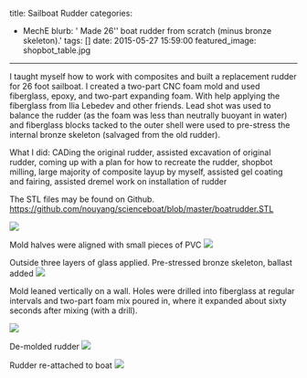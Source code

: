 title: Sailboat Rudder
categories:
  - MechE 
blurb: ' Made 26'' boat rudder from scratch (minus bronze skeleton).'
tags: []
date: 2015-05-27 15:59:00
featured_image: shopbot_table.jpg
---


I taught myself how to work with composites and built a replacement rudder for 26 foot sailboat. I created a two-part CNC foam mold and used fiberglass, epoxy, and two-part expanding foam. With help applying the fiberglass from Ilia Lebedev and other friends. Lead shot was used to balance the rudder (as the foam was less than neutrally buoyant in water) and fiberglass blocks tacked to the outer shell were used to pre-stress the internal bronze skeleton (salvaged from the old rudder).

What I did: CADing the original rudder, assisted excavation of original rudder, coming up with a plan for how to recreate the rudder, shopbot milling, large majority of composite layup by myself, assisted gel coating and fairing, assisted dremel work on installation of rudder

The STL files may be found on Github.
https://github.com/nouyang/scienceboat/blob/master/boatrudder.STL

![](shopbot_table.jpg)

Mold halves were aligned with small pieces of PVC
![](mold_halves.jpg)

Outside three layers of glass applied. Pre-stressed bronze skeleton, ballast added
![](filling_mold.jpg)

Mold leaned vertically on a wall. Holes were drilled into fiberglass at regular intervals and two-part foam mix poured in, where it expanded about sixty seconds after mixing (with a drill).

![](vertical_pour.jpg)

De-molded rudder
![](demolded.jpg)

Rudder re-attached to boat 
![](installed_rudder.jpg)
